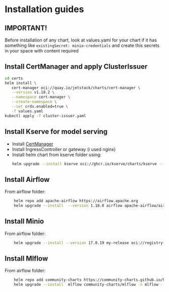 # Installation guides

## IMPORTANT!
Before installation of any chart, look at values.yaml for your chart if it has something like `existingSecret: minio-credentials` and create this secrets in your space with content required


## Install CertManager and apply ClusterIssuer
```bash 
cd certs
helm install \
   cert-manager oci://quay.io/jetstack/charts/cert-manager \
   --version v1.18.2 \
   --namespace cert-manager \
   --create-namespace \
   --set crds.enabled=true \
   -f values.yaml
kubectl apply -f cluster-issuer.yaml  
```
## Install Kserve for model serving

- Install [CertManager](https://cert-manager.io/)
- Install IngressController or gateway (i used nginx)
- Install helm chart from kserve folder using:
    ```bash 
    helm upgrade --install kserve oci://ghcr.io/kserve/charts/kserve --version v0.15.0 -f values.yaml -n kserve --create-namespace
    ```

## Install Airflow
From airflow folder:
```bash 
    helm repo add apache-airflow https://airflow.apache.org
    helm upgrade --install  --version 1.18.0 airflow apache-airflow/airflow --namespace airflow --version 1.16.0 --create-namespace -f values.yaml
```

## Install Minio
From airflow folder:
```bash 
    helm upgrade --install --version 17.0.19 my-release oci://registry-1.docker.io/bitnamicharts/minio -n minio --create-namespace -f values.yaml
```

## Install Mlflow
From airflow folder:
```bash 
    helm repo add community-charts https://community-charts.github.io/helm-charts
    helm upgrade --install  mlflow community-charts/mlflow -n mlflow --create-namespace -f values.yaml
```
